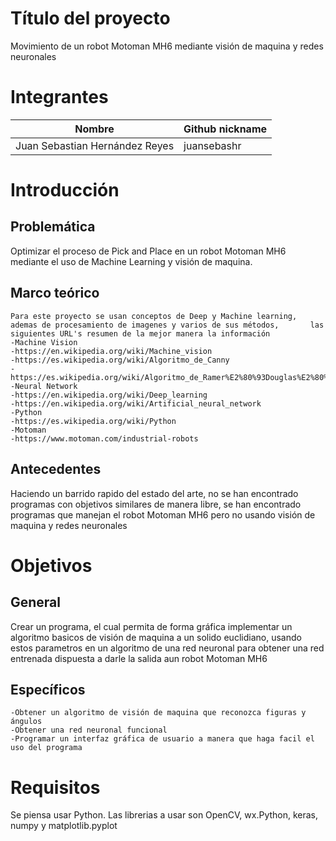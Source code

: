 
# Título del proyecto
Movimiento de un robot Motoman MH6 mediante visión de maquina y redes neuronales
# Integrantes

| Nombre | Github nickname |
|--------|-----------------|
| Juan Sebastian Hernández Reyes | juansebashr |
 
# Introducción

## Problemática
Optimizar el proceso de Pick and Place en un robot Motoman MH6 mediante el uso de Machine Learning y visión de maquina.

## Marco teórico

	Para este proyecto se usan conceptos de Deep y Machine learning, ademas de procesamiento de imagenes y varios de sus métodos, 		las siguientes URL's resumen de la mejor manera la información
	-Machine Vision
	-https://en.wikipedia.org/wiki/Machine_vision 
	-https://es.wikipedia.org/wiki/Algoritmo_de_Canny
	-https://es.wikipedia.org/wiki/Algoritmo_de_Ramer%E2%80%93Douglas%E2%80%93Peucker
	-Neural Network
	-https://en.wikipedia.org/wiki/Deep_learning
	-https://en.wikipedia.org/wiki/Artificial_neural_network
	-Python
	-https://es.wikipedia.org/wiki/Python
	-Motoman
	-https://www.motoman.com/industrial-robots

## Antecedentes

Haciendo un barrido rapido del estado del arte, no se han encontrado programas con objetivos similares de manera libre, se han encontrado programas que manejan el robot Motoman MH6 pero no usando visión de maquina y redes neuronales

# Objetivos

## General

Crear un programa, el cual permita de forma gráfica implementar un algoritmo basicos de visión de maquina a un solido euclidiano, usando estos parametros en un algoritmo de una red neuronal para obtener una red entrenada dispuesta a darle la salida aun robot Motoman MH6

## Específicos

	-Obtener un algoritmo de visión de maquina que reconozca figuras y ángulos
	-Obtener una red neuronal funcional 
	-Programar un interfaz gráfica de usuario a manera que haga facil el uso del programa

# Requisitos
  Se piensa usar Python.
  Las librerias a usar son OpenCV, wx.Python, keras, numpy y matplotlib.pyplot
